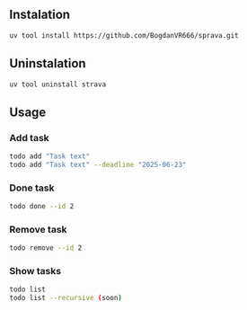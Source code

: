 ## Instalation

```bash
uv tool install https://github.com/BogdanVR666/sprava.git
```

## Uninstalation 

```bash
uv tool uninstall strava
```

## Usage 

### Add task

```bash
todo add "Task text"
todo add "Task text" --deadline "2025-06-23"
```

### Done task

```bash
todo done --id 2
```

### Remove task

```bash
todo remove --id 2
```

### Show tasks 

```bash
todo list
todo list --recursive (soon)
```
